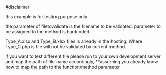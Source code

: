 #disclaimer

this example is for testing purpose only...

the parameter of filetovalidate is the filename to be validated.
parameter to be assigned to the method is hardcoded

Type_A.xlsx and Type_B.xlsx files is already in the hosting. Where Type_C.php is file will not be validated by current method.

if you want to test different file please run to your own development server and map the path of file name accordingly, 
**assuming you already know how to map the path to the function/method parameter
